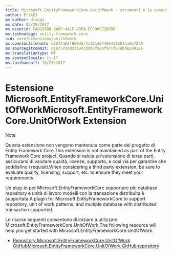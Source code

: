 ```yaml
---
title: Microsoft.EntityFrameworkCore.UnitOfWork - strumenti e le estensioni - EF Core
author: ErikEJ
ms.author: divega
ms.date: 02/28/2017
ms.assetid: FAD22688-3A07-441F-83FA-ECC86CE2BFB8
ms.technology: entity-framework-core
uid: core/extensions/unitofwork
ms.openlocfilehash: d5b73a63f669d5f4c131e2446e4a0504aa5b72f0
ms.sourcegitcommit: 01a75cd483c1943ddd6f82af971f07abde20912e
ms.translationtype: MT
ms.contentlocale: it-IT
ms.lasthandoff: 10/27/2017
---
```

# <a name="microsoftentityframeworkcoreunitofwork-extension"></a><span data-ttu-id="d7761-102">Estensione Microsoft.EntityFrameworkCore.UnitOfWork</span><span class="sxs-lookup"><span data-stu-id="d7761-102">Microsoft.EntityFrameworkCore.UnitOfWork Extension</span></span>

> [!NOTE]
> <span data-ttu-id="d7761-103">Questa estensione non vengono mantenuta come parte del progetto di Entity Framework Core.</span><span class="sxs-lookup"><span data-stu-id="d7761-103">This extension is not maintained as part of the Entity Framework Core project.</span></span> <span data-ttu-id="d7761-104">Quando si valuta un'estensione di terze parti, assicurarsi di valutare qualità, licenze, supporto, e così via per garantire che soddisfino i requisiti.</span><span class="sxs-lookup"><span data-stu-id="d7761-104">When considering a third party extension, be sure to evaluate quality, licensing, support, etc. to ensure they meet your requirements.</span></span>

<span data-ttu-id="d7761-105">Un plug-in per Microsoft.EntityFrameworkCore supportare più database repository e unità di lavoro modelli con la transazione distribuita è supportata.</span><span class="sxs-lookup"><span data-stu-id="d7761-105">A plugin for Microsoft.EntityFrameworkCore to support repository, unit of work patterns, and multiple database with distributed transaction supported.</span></span>

<span data-ttu-id="d7761-106">Le risorse seguenti consentono di iniziare a utilizzare Microsoft.EntityFrameworkCore.UnitOfWork.</span><span class="sxs-lookup"><span data-stu-id="d7761-106">The following resource will help you get started with Microsoft.EntityFrameworkCore.UnitOfWork.</span></span>
* [<span data-ttu-id="d7761-107">Repository Microsoft.EntityFrameworkCore.UnitOfWork GitHub</span><span class="sxs-lookup"><span data-stu-id="d7761-107">Microsoft.EntityFrameworkCore.UnitOfWork GitHub repository</span></span>](https://github.com/Arch/UnitOfWork/)
